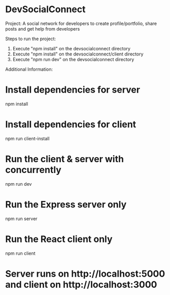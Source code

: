 # DevSocialConnect
Project: A social network for developers to create profile/portfolio, share posts and get help from developers

Steps to run the project:
1) Execute "npm install" on the devsocialconnect directory
2) Execute "npm install" on the devsocialconnect/client directory
3) Execute "npm run dev" on the devsocialconnect directory

Additional Information:
# Install dependencies for server
npm install

# Install dependencies for client
npm run client-install

# Run the client & server with concurrently
npm run dev

# Run the Express server only
npm run server

# Run the React client only
npm run client

# Server runs on http://localhost:5000 and client on http://localhost:3000

